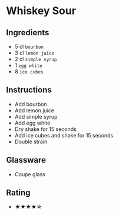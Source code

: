 # Whiskey Sour

## Ingredients
- 5 cl `bourbon`
- 3 cl `lemon juice`
- 2 cl `simple syrup`
- 1 `egg white`
- 8 `ice cubes`

## Instructions
- Add bourbon
- Add lemon juice
- Add simple syrup
- Add egg white
- Dry shake for 15 seconds
- Add ice cubes and shake for 15 seconds
- Double strain

## Glassware
- Coupe glass

## Rating
- ★★★★☆